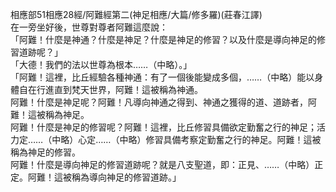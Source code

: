 相應部51相應28經/阿難經第二(神足相應/大篇/修多羅)(莊春江譯)  
在一旁坐好後，世尊對尊者阿難這麼說：  
「阿難！什麼是神通？什麼是神足？什麼是神足的修習？以及什麼是導向神足的修習道跡呢？」  
「大德！我們的法以世尊為根本……（中略）。」  
「阿難！這裡，比丘經驗各種神通：有了一個後能變成多個，……（中略）能以身體自在行進直到梵天世界，阿難！這被稱為神通。  
阿難！什麼是神足呢？阿難！凡導向神通之得到、神通之獲得的道、道跡者，阿難！這被稱為神足。  
阿難！什麼是神足的修習呢？阿難！這裡，比丘修習具備欲定勤奮之行的神足；活力定……（中略）心定……（中略）修習具備考察定勤奮之行的神足。阿難！這被稱為神足的修習。  
阿難！什麼是導向神足的修習道跡呢？就是八支聖道，即：正見、……（中略）正定。阿難！這被稱為導向神足的修習道跡。」  
  
  
